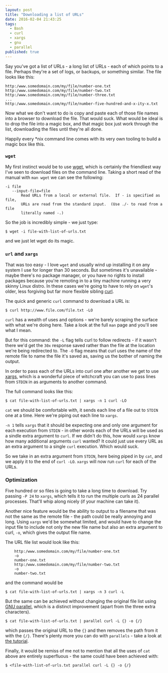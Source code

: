 ```yaml
---
layout: post
title: "Downloading a list of URLs"
date: 2016-02-04 21:43:25
tags:
  - Bash
  - curl
  - xargs
  - gnu
  - parallel
published: true
---
```


Say you've got a list of URLs - a long list of URLs - each of which points to
a file. Perhaps they're a set of logs, or backups, or something similar. The
file looks like this:

    http:/www.somedomain.com/my/file/number-one.txt
    http:/www.somedomain.com/my/file/number-two.txt
    http:/www.somedomain.com/my/file/number-three.txt
    ...
    http:/www.somedomain.com/my/file/number-five-hundred-and-x-ity-x.txt

Now what we don't want to do is copy and paste each of those file names into
a browser to download the file. That would suck. What would be ideal is to drop
the file into a magic box, and that magic box just work through the list,
downloading the files until they're all done.

Happily every *nix command line comes with its very own tooling to build a magic
box like this.

### `wget`

My first instinct would be to use [wget], which is certainly the friendliest way
I've seen to download files on the command line. Taking a short read of the
manual with `man wget` we can see the following:

    -i file
       --input-file=file
           Read URLs from a local or external file.  If - is specified as file,
           URLs are read from the standard input.  (Use ./- to read from a file
           literally named -.)

So the job is incredibly simple - we just type:

    $ wget -i file-with-list-of-urls.txt

and we just let wget do its magic.

### `url` and `xargs`

That was too easy - I love `wget` and usually wind up installing it on any
system I use for longer than 30 seconds. But sometimes it's unavailable - maybe
there's no package manager, or you have no rights to install packages because
you're remoting in to a tiny machine running a very skinny Linux distro. In
these cases we're going to have to rely on `wget`'s older, less forgiving but far
more flexible sibling [curl].

The quick and generic `curl` command to download a URL is:

    $ curl http://www.file.com/file.txt -LO

`curl` has a wealth of uses and options - we're barely scraping the surface with
what we're doing here. Take a look at the full `man` page and you'll see what
I mean.

But for this command: the `-L` flag tells curl to follow redirects - if it
wasn't there we'd get the `30x` response saved rather than the file at the
location we're being redirected to. The `-O` flag means that curl uses the name
of the remote file to name the file it's saved as, saving us the bother of
naming the output.

In order to pass each of the URLs into curl one after another we get to use
[xargs], which is a wonderful piece of witchcraft you can use to pass lines
from `STDIN` in as arguments to another command.

The full command looks like this:

    $ cat file-with-list-of-urls.txt | xargs -n 1 curl -LO

`cat` we should be comfortable with, it sends each line of a file out to `STDIN`
one at a time. Here we're piping out each line to `xargs`.

`-n 1` tells `xargs` that it should be expecting one and only one argument for
each execution from `STDIN` - in other words each of the URLs will be used as
a sindle extra argument to `curl`. If we didn't do this, how would `xargs` know
how many additional arguments `curl` wanted? It could just use every URL as an
extra argument to a single `curl` execution. Which would suck.

So we take in an extra argument from `STDIN`, here being piped in by `cat`, and
we apply it to the end of `curl -LO`. `xargs` will now run `curl` for each of
the URLs.

### Optimization

Five hundred or so files is going to take a long time to download. Try passing
`-P 24` to `xargs`, which tells it to run the multiple curls as 24 parallel
processes. That'll whip along nicely (if your machine can take it).

Another nice feature would be the ability to output to a filename that was not
the same as the remote file - the path could be really annoying and long. Using
`xargs` we'd be somewhat limited, and would have to change the input file to
include not only the new file name but also an extra argument to curl, `-o`,
which gives the output file name.

The URL file list would look like this:

```
    http:/www.somedomain.com/my/file/number-one.txt
    -o
    number-one.txt
    http:/www.somedomain.com/my/file/number-two.txt
    -o
    number-two.txt
```

and the command would be

    $ cat file-with-list-of-urls.txt | xargs -n 3 curl -L

But the same can be achieved without changing the original file list using [GNU
parallel], which is a distinct improvement (apart from the three extra
characters).

    $ cat file-with-list-of-urls.txt | parallel curl -L {} -o {/}

which passes the original URL to the `{}` and then removes the path from it with
the `{/}`. There's plenty more you can do with `parallels` - take a look at [the
tutorial][parallels-tutorial].

Finally, it would be remiss of me not to mention that all the uses of `cat`
above are entirely superfluous - the same could have been achieved with:

    $ <file-with-list-of-urls.txt parallel curl -L {} -o {/}

[wget]: https://www.gnu.org/software/wget/
[curl]: https://curl.haxx.se/
[xargs]: https://en.wikipedia.org/wiki/Xargs
[GNU parallel]: http://www.gnu.org/software/parallel/
[parallels-tutorial]: https://www.gnu.org/software/parallel/parallel_tutorial.html
